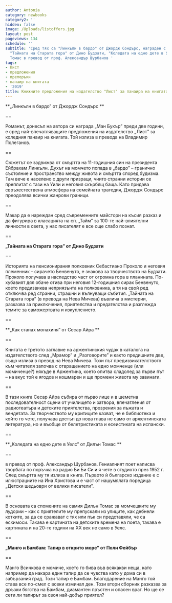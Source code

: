 ```yaml
---
author: Antonia
category: newbooks
category2: ''
hidden: false
image: /Uploads/listoffers.jpg
layout: post
pageviews: 134
schedule: ''
subtitle: 'Сред тях са "Линкълн в бардо" от Джордж Сондърс, награден с "Ман Букър",
  "Тайната на Старата гора" от Дино Будзати, "Коледата на едно дете в Уелс" от Дилън
  Томас в превод от проф. Александър Шурбанов '
tags:
- Лист
- предложения
- препоръки
- панаир на книгата
- '2019'
title: Книжните предложения на издателство "Лист" за панаира на книгата 2019
---
```


**„Линкълн в бардо” от Джордж Сондърс **

\==

Романът, донесъл на автора си награда „Ман Букър” преди две години, е сред най-впечатляващите предложения на издателство „Лист” за коледния панаир на книгата. Той излиза в превода на Владимир Полеганов.

\==

Сюжетът се задвижва от смъртта на 11-годишния син на президента Ейбрахам Линкълн. Духът на момчето попада в „бардо” – гранично състояние и пространство между живота и смъртта според будизма. Там вече е населено с други призраци, чиито странни истории се преплитат с тази на Уили и неговия скърбящ баща. Като придава свръхестествена атмосфера на семейната трагедия, Джордж Сондърс преодолява всички жанрови граници. 

\==

Макар да е нареждан сред съвременните майстори на късия разказ и да фигурира в класацията на сп. „Тайм” за 100-те най-влиятелни личности в света, у нас писателят е все още слабо познат. 

\==

**„Тайната на Старата гора” от Дино Будзати**

\==

Историята на пенсионирания полковник Себастиано Проколо и неговия племенник – сирачето Бенвенуто, е знакова за творчеството на Будзати. Проколо получава в наследство част от огромна гора в планината. По-хубавият дял обаче отива при неговия 12-годишния сирак Бенвенуто, което предизвиква неприязънта на полковника, а тя на свой ред отключва ред странни, страшни и вълнуващи събития. „Тайната на Старата гора” (в превода на Нева Мичева) въвлича в мистерии, разказва за приключения, приятелства и предателства и разглежда темите за саможертвата и изкуплението.

\==

**„Как станах монахиня” от Сесар Айра **

\==

Книгата е третото заглавие на аржентинския чудак в каталога на издателството след „Мрамор” и „Разговорите” и както предишните две, също излиза в превод на Нева Мичева. Този път предизвикателството към читателя започва с отвращението на едно момченце (или момиченце?) някъде в Аржентина, което опитва сладолед за първи път – на вкус той е ягодов и кошмарен и ще промени живота му завинаги. 

\==

В тази книга Сесар Айра събира от първо лице и в шеметна последователност сцени от училището и затвора, впечатления от радиотеатъра и детските приятелства, прозрения за лъжата и вендетата. За творчеството му критиците казват, че е библиотека и който го чете, получава достъп до нова глава не само от аржентинската литература, но и въобще от белетристиката и есеистиката на испански. 

\==

**„Коледата на едно дете в Уелс” от Дилън Томас **

\==

в превод от проф. Александър Шурбанов. Гениалният поет написва творбата по поръчка на радио Би Би Си и я чете в студиото през 1952 г. След смъртта му тя излиза в книга. Първото ѝ българско издание е с илюстрациите на Ина Христова и е част от нашумялата поредица „Детски шедьоври от велики писатели”. 

\==

В основата са спомените на самия Дилън Томас за момчешките му лудории – как с приятелите му препускали из улиците, как дебнели котките, за да се сражават с тях или пък си представяли, че са ескимоси. Такава е картината на детските времена на поета, такава е картината и на 20-те години на ХХ век не само в Уелс.

\==

**„Манго и Бамбам: Тапир в открито море” от Поли Фейбър**

\==

Манго Всичкова е момиче, което го бива във всякакви неща, като например да накара един тапир да се чувства като у дома си в забързания град. Този тапир е Бамбам. Благодарение на Манго той става все по-смел с всеки изминал ден. Този втори сборник разказва за дръзки бягства на Бамбам, диамантен пръстен и опасен враг. Но ще се сети ли тапирът за своя най-добър приятел?